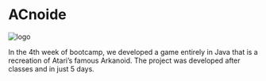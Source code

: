# ACnoide

![logo](http://dev.lisa-cc.pt/resources/acnoide.png)

In the 4th week of bootcamp, we developed a game entirely in Java that is a recreation of Atari’s famous Arkanoid. The project was developed after classes and in just 5 days.
